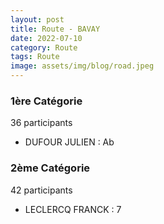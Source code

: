 ```yaml
---
layout: post
title: Route - BAVAY
date: 2022-07-10
category: Route
tags: Route
image: assets/img/blog/road.jpeg
---
```


### 1ère Catégorie
36 participants
- DUFOUR JULIEN : Ab

### 2ème Catégorie
42 participants
- LECLERCQ FRANCK : 7
